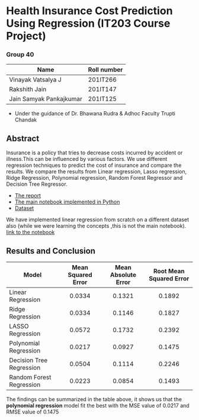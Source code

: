# Health Insurance Cost Prediction Using Regression (IT203 Course Project)

### Group 40

| Name | Roll number |
|---------------------------|:---------------------------|
| Vinayak Vatsalya J | 201IT266 | 
| Rakshith Jain |  201IT147
| Jain Samyak Pankajkumar |  201IT125 | 

- Under the guidance of Dr. Bhawana Rudra & Adhoc Faculty Trupti Chandak 



## Abstract
Insurance is a policy that tries to decrease costs incurred by accident or illness.This can be influenced by various factors.
We use different regression techniques to predict the cost of insurance and compare the results.
We compare the results from Linear regression, Lasso regression, Ridge Regression, Polynomial regression, Random Forest Regressor and Decision Tree Regressor.

- [The report](https://github.com/SamPJain/Health_Insurance_Cost_Prediction/blob/master/IT203_Project_Group_40.pdf)
- [The main notebook implemented in Python](https://github.com/SamPJain/Health_Insurance_Cost_Prediction/blob/master/Cost_Prediction-Final-notebook.ipynb)
- [Dataset](https://github.com/SamPJain/Health_Insurance_Cost_Prediction/blob/master/insurance.csv)

We have implemented linear regression from scratch on a different dataset also (while we were learning the concepts ,this is not the main notebook). [link to the notebook](https://github.com/SamPJain/Health_Insurance_Cost_Prediction/blob/master/Learning_Phase/Linear%20Regression%20with%202%20variables.ipynb)


## Results and Conclusion
| Model        | Mean Squared Error | Mean Absolute Error  | Root Mean Squared Error |
| ------------- |:-------------:|:-------------:|:-------------:|
|Linear Regression | 0.0334 | 0.1321 | 0.1892 
| Ridge Regression | 0.0334 | 0.1146 | 0.1827  
| LASSO Regression | 0.0572 | 0.1732 | 0.2392    
| Polynomial Regression | 0.0217 | 0.0927 | 0.1475 
| Decision Tree Regression | 0.0504 | 0.1114 | 0.2246 
| Random Forest Regression | 0.0223 | 0.0854 | 0.1493   

The findings can be summarized in the table above, it shows
us that the <b>polynomial regression</b> model fit the best with the
MSE value of 0.0217 and RMSE value of 0.1475
